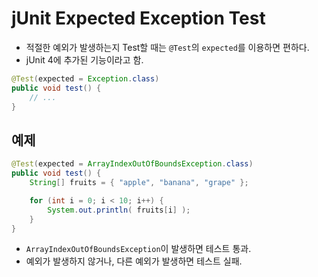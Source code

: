 # jUnit Expected Exception Test
- 적절한 예외가 발생하는지 Test할 때는 `@Test`의 `expected`를 이용하면 편하다.
- jUnit 4에 추가된 기능이라고 함.

```java
@Test(expected = Exception.class)
public void test() {
    // ...
}
```

## 예제
```java
@Test(expected = ArrayIndexOutOfBoundsException.class)
public void test() {
    String[] fruits = { "apple", "banana", "grape" };

    for (int i = 0; i < 10; i++) {
        System.out.println( fruits[i] );
    }
}
```
- `ArrayIndexOutOfBoundsException`이 발생하면 테스트 통과.
- 예외가 발생하지 않거나, 다른 예외가 발생하면 테스트 실패.

